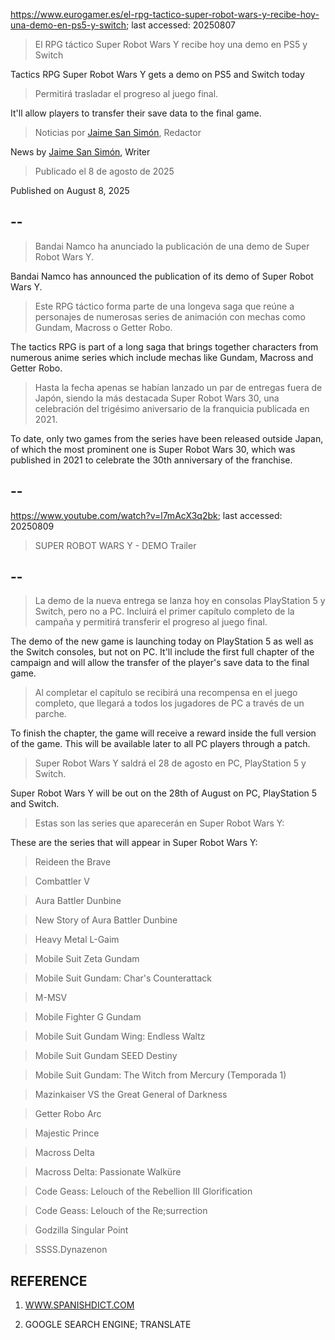 https://www.eurogamer.es/el-rpg-tactico-super-robot-wars-y-recibe-hoy-una-demo-en-ps5-y-switch; last accessed: 20250807

> El RPG táctico Super Robot Wars Y recibe hoy una demo en PS5 y Switch

Tactics RPG Super Robot Wars Y gets a demo on PS5 and Switch today

> Permitirá trasladar el progreso al juego final.

It'll allow players to transfer their save data to the final game.

> Noticias por [Jaime San Simón](https://www.eurogamer.es/authors/jaime-san-simon), Redactor

News by [Jaime San Simón](https://www.eurogamer.es/authors/jaime-san-simon), Writer

> Publicado el 8 de agosto de 2025

Published on August 8, 2025

## --

> Bandai Namco ha anunciado la publicación de una demo de Super Robot Wars Y.

Bandai Namco has announced the publication of its demo of Super Robot Wars Y.

> Este RPG táctico forma parte de una longeva saga que reúne a personajes de numerosas series de animación con mechas como Gundam, Macross o Getter Robo.

The tactics RPG is part of a long saga that brings together characters from numerous anime series which include mechas like Gundam, Macross and Getter Robo.

> Hasta la fecha apenas se habían lanzado un par de entregas fuera de Japón, siendo la más destacada Super Robot Wars 30, una celebración del trigésimo aniversario de la franquicia publicada en 2021. 

To date, only two games from the series have been released outside Japan, of which the most prominent one is Super Robot Wars 30, which was published in 2021 to celebrate the 30th anniversary of the franchise.

## --

https://www.youtube.com/watch?v=l7mAcX3q2bk; last accessed: 20250809

> SUPER ROBOT WARS Y - DEMO Trailer

## --

> La demo de la nueva entrega se lanza hoy en consolas PlayStation 5 y Switch, pero no a PC. Incluirá el primer capítulo completo de la campaña y permitirá transferir el progreso al juego final.

The demo of the new game is launching today on PlayStation 5 as well as the Switch consoles, but not on PC. It'll include the first full chapter of the campaign and will allow the transfer of the player's save data to the final game.

> Al completar el capítulo se recibirá una recompensa en el juego completo, que llegará a todos los jugadores de PC a través de un parche.

To finish the chapter, the game will receive a reward inside the full version of the game. This will be available later to all PC players through a patch.

> Super Robot Wars Y saldrá el 28 de agosto en PC, PlayStation 5 y Switch.

Super Robot Wars Y will be out on the 28th of August on PC, PlayStation 5 and Switch.

> Estas son las series que aparecerán en Super Robot Wars Y:

These are the series that will appear in Super Robot Wars Y:

>    Reideen the Brave

>    Combattler V

>    Aura Battler Dunbine

>    New Story of Aura Battler Dunbine

>    Heavy Metal L-Gaim
 
>    Mobile Suit Zeta Gundam

>    Mobile Suit Gundam: Char's Counterattack

>    M-MSV

>    Mobile Fighter G Gundam

>    Mobile Suit Gundam Wing: Endless Waltz

>    Mobile Suit Gundam SEED Destiny

>    Mobile Suit Gundam: The Witch from Mercury (Temporada 1)

>    Mazinkaiser VS the Great General of Darkness

>    Getter Robo Arc

>    Majestic Prince

>    Macross Delta

>    Macross Delta: Passionate Walküre

>    Code Geass: Lelouch of the Rebellion III Glorification

>    Code Geass: Lelouch of the Re;surrection

>    Godzilla Singular Point

>    SSSS.Dynazenon


## REFERENCE

1) [WWW.SPANISHDICT.COM](https://www.spanishdict.com)

2) GOOGLE SEARCH ENGINE; TRANSLATE